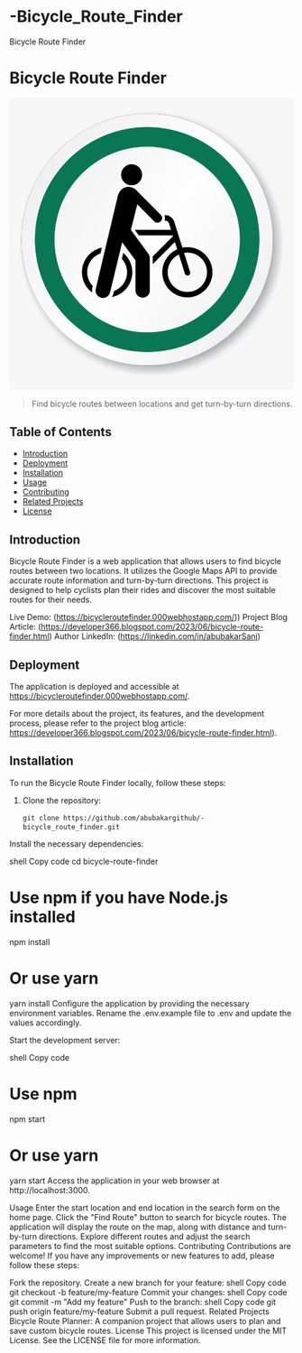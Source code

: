 # -Bicycle_Route_Finder
 Bicycle Route Finder
# Bicycle Route Finder

![Bicycle Route Finder](logo2.png)

> Find bicycle routes between locations and get turn-by-turn directions.

## Table of Contents

- [Introduction](#introduction)
- [Deployment](#deployment)
- [Installation](#installation)
- [Usage](#usage)
- [Contributing](#contributing)
- [Related Projects](#related-projects)
- [License](#license)

## Introduction

Bicycle Route Finder is a web application that allows users to find bicycle routes between two locations. It utilizes the Google Maps API to provide accurate route information and turn-by-turn directions. This project is designed to help cyclists plan their rides and discover the most suitable routes for their needs.

Live Demo: (https://bicycleroutefinder.000webhostapp.com/)) 
Project Blog Article:  (https://developer366.blogspot.com/2023/06/bicycle-route-finder.html)
Author LinkedIn: (https://linkedin.com/in/abubakarSani)

## Deployment

The application is deployed and accessible at https://bicycleroutefinder.000webhostapp.com/.

For more details about the project, its features, and the development process, please refer to the project blog article: https://developer366.blogspot.com/2023/06/bicycle-route-finder.html).

## Installation

To run the Bicycle Route Finder locally, follow these steps:

1. Clone the repository:

   ```shell
   git clone https://github.com/abubakargithub/-bicycle_route_finder.git
Install the necessary dependencies:

shell
Copy code
cd bicycle-route-finder
# Use npm if you have Node.js installed
npm install
# Or use yarn
yarn install
Configure the application by providing the necessary environment variables. Rename the .env.example file to .env and update the values accordingly.

Start the development server:

shell
Copy code
# Use npm
npm start
# Or use yarn
yarn start
Access the application in your web browser at http://localhost:3000.

Usage
Enter the start location and end location in the search form on the home page.
Click the "Find Route" button to search for bicycle routes.
The application will display the route on the map, along with distance and turn-by-turn directions.
Explore different routes and adjust the search parameters to find the most suitable options.
Contributing
Contributions are welcome! If you have any improvements or new features to add, please follow these steps:

Fork the repository.
Create a new branch for your feature:
shell
Copy code
git checkout -b feature/my-feature
Commit your changes:
shell
Copy code
git commit -m "Add my feature"
Push to the branch:
shell
Copy code
git push origin feature/my-feature
Submit a pull request.
Related Projects
Bicycle Route Planner: A companion project that allows users to plan and save custom bicycle routes.
License
This project is licensed under the MIT License. See the LICENSE file for more information.


